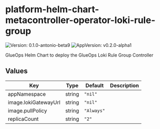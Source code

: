 # platform-helm-chart-metacontroller-operator-loki-rule-group

![Version: 0.1.0-antonio-beta9](https://img.shields.io/badge/Version-0.1.0--antonio--beta9-informational?style=flat-square) ![AppVersion: v0.2.0-alpha1](https://img.shields.io/badge/AppVersion-v0.2.0--alpha1-informational?style=flat-square)

GlueOps Helm Chart to deploy the GlueOps Loki Rule Group Controller

## Values

| Key | Type | Default | Description |
|-----|------|---------|-------------|
| appNamespace | string | `"nil"` |  |
| image.lokiGatewayUrl | string | `"nil"` |  |
| image.pullPolicy | string | `"Always"` |  |
| replicaCount | string | `"2"` |  |
